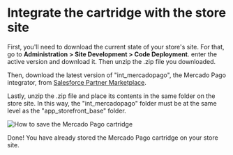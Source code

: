 # Integrate the cartridge with the store site

First, you'll need to download the current state of your store's site. For that, go to **Administration > Site Development > Code Deployment**. enter the active version and download it. Then unzip the .zip file you downloaded.

Then, download the latest version of "int_mercadopago", the Mercado Pago integrator, from [Salesforce Partner Marketplace](https://www.salesforce.com/products/commerce-cloud/partner-marketplace/partners/mercado-pago/).

Lastly, unzip the .zip file and place its contents in the same folder on the store site. In this way, the "int_mercadopago" folder must be at the same level as the "app_storefront_base" folder.

![How to save the Mercado Pago cartridge](salesforce/folders.png "How to save the Mercado Pago cartridge")

Done! You have already stored the Mercado Pago cartridge on your store site.